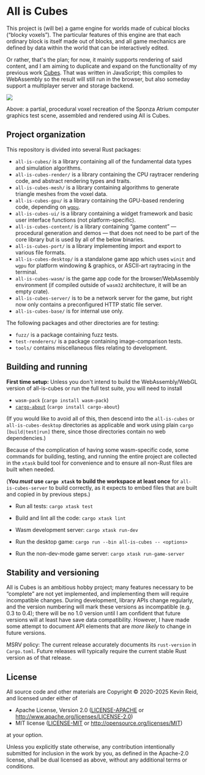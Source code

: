 All is Cubes
============

This project is (will be) a game engine for worlds made of cubical blocks (“blocky voxels”). The particular features of this engine are that each ordinary block is itself made out of blocks, and all game mechanics are defined by data within the world that can be interactively edited.

Or rather, that's the plan; for now, it mainly supports rendering of said content, and I am aiming to duplicate and expand on the functionality of my previous work [Cubes](https://github.com/kpreid/cubes/). That was written in JavaScript; this compiles to WebAssembly so the result will still run in the browser, but also someday support a multiplayer server and storage backend.

![](https://annex.switchb.org/2023/10-24-all-is-cubes-atrium.jpg)

Above: a partial, procedural voxel recreation of the Sponza Atrium computer graphics test scene, assembled and rendered using All is Cubes.

Project organization
--------------------

This repository is divided into several Rust packages:

* `all-is-cubes/` is a library containing all of the fundamental data types and simulation algorithms.
* `all-is-cubes-render/` is a library containing the CPU raytracer rendering code, and abstract rendering types and traits.
* `all-is-cubes-mesh/` is a library containing algorithms to generate triangle meshes from the voxel data.
* `all-is-cubes-gpu/` is a library containing the GPU-based rendering code, depending on [`wgpu`](https://wgpu.rs/).
* `all-is-cubes-ui/` is a library containing a widget framework and basic user interface functions (not platform-specific).
* `all-is-cubes-content/` is a library containing “game content” — procedural generation and demos — that does not need to be part of the core library but is used by all of the below binaries.
* `all-is-cubes-port/` is a library implementing import and export to various file formats.
* `all-is-cubes-desktop/` is a standalone game app which uses `winit` and `wgpu` for platform windowing & graphics, or ASCII-art raytracing in the terminal.
* `all-is-cubes-wasm/` is the game app code for the browser/WebAssembly environment (if compiled outside of `wasm32` architecture, it will be an empty crate).
* `all-is-cubes-server/` is to be a network server for the game, but right now only contains a preconfigured HTTP static file server.
* `all-is-cubes-base/` is for internal use only.

The following packages and other directories are for testing:

* `fuzz/` is a package containing fuzz tests.
* `test-renderers/` is a package containing image-comparison tests.
* `tools/` contains miscellaneous files relating to development.

Building and running
--------------------

**First time setup:** Unless you don't intend to build the WebAssembly/WebGL version of all-is-cubes or run the full test suite, you will need to install

* `wasm-pack` (`cargo install wasm-pack`)
* [`cargo-about`] (`cargo install cargo-about`)

(If you would like to avoid all of this, then descend into the `all-is-cubes` or `all-is-cubes-desktop` directories as applicable and work using plain `cargo [build|test|run]` there, since those directories contain no web dependencies.)

Because of the complication of having some wasm-specific code, some commands for building, testing, and running the entire project are collected in the `xtask` build tool for convenience and to ensure all non-Rust files are built when needed.

(**You _must_ use `cargo xtask` to build the workspace at least once** for `all-is-cubes-server` to build correctly, as it expects to embed files that are built and copied in by previous steps.)

*   Run all tests: `cargo xtask test`

*   Build and lint all the code: `cargo xtask lint`

*   Wasm development server: `cargo xtask run-dev`

*   Run the desktop game: `cargo run --bin all-is-cubes -- <options>`

*   Run the non-dev-mode game server: `cargo xtask run-game-server`

Stability and versioning
------------------------

All is Cubes is an ambitious hobby project; many features necessary to be “complete” are not yet implemented, and implementing them will require incompatible changes. During development, library APIs change regularly, and the version numbering will mark these versions as incompatible (e.g. 0.3 to 0.4); there will be no 1.0 version until I am confident that future versions will at least have save data compatibility. However, I have made some attempt to document API elements that are _more likely_ to change in future versions.

MSRV policy: The current release accurately documents its `rust-version` in `Cargo.toml`.
Future releases will typically require the current stable Rust version as of that release.

License
-------

All source code and other materials are Copyright © 2020-2025 Kevin Reid, and licensed under either of

 * Apache License, Version 2.0
   ([LICENSE-APACHE](LICENSE-APACHE) or http://www.apache.org/licenses/LICENSE-2.0)
 * MIT license
   ([LICENSE-MIT](LICENSE-MIT) or http://opensource.org/licenses/MIT)

at your option. 

Unless you explicitly state otherwise, any contribution intentionally submitted
for inclusion in the work by you, as defined in the Apache-2.0 license, shall be
dual licensed as above, without any additional terms or conditions.


[`cargo-about`]: https://crates.io/crates/cargo-about
